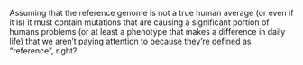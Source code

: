 Assuming that the reference genome is not a true human average (or even if it is) it must contain mutations that are causing a significant portion of humans problems (or at least a phenotype that makes a difference in daily life) that we aren’t paying attention to because they’re defined as “reference”, right?